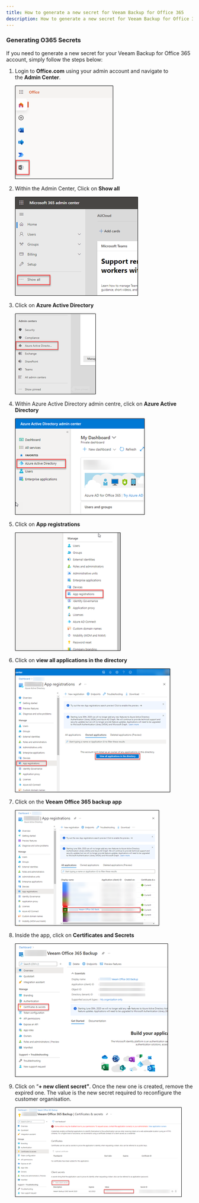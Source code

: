 ```yaml
---
title: How to generate a new secret for Veeam Backup for Office 365
description: How to generate a new secret for Veeam Backup for Office 365
---
```


### Generating O365 Secrets

If you need to generate a new secret for your Veeam Backup for Office 365 account, simply follow the steps below:

1. Login to **Office.com** using your admin account and navigate to the **Admin Center**.

    ![New Secret](./assets/secret1.png)

1. Within the Admin Center, Click on **Show all**

    ![New Secret](./assets/secret2.png)

1. Click on **Azure Active Directory**
  
    ![New Secret](./assets/secret3.png)

1. Within Azure Active Directory admin centre, click on **Azure Active Directory**
  
    ![New Secret](./assets/secret4.png)

1. Click on **App registrations**

    ![New Secret](./assets/secret5.png)

1. Click on **view all applications in the directory**

    ![New Secret](./assets/secret6.png)

1. Click on the **Veeam Office 365 backup app**

    ![New Secret](./assets/secret7.png)

1. Inside the app, click on **Certificates and Secrets**

    ![New Secret](./assets/secret8.png)

1. Click on “**\+ new client secret”**. Once the new one is created, remove the expired one. The value is the new secret required to reconfigure the customer organisation.

    ![New Secret](./assets/secret9.png)
